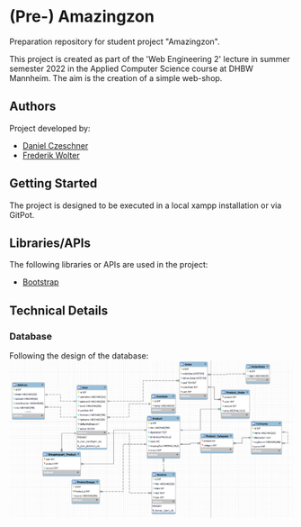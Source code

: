 # (Pre-) Amazingzon
Preparation repository for student project "Amazingzon".

This project is created as part of the 'Web Engineering 2' lecture in summer semester 2022 in the Applied Computer Science course at DHBW Mannheim. 
The aim is the creation of a simple web-shop.


## Authors
Project developed by:
* [Daniel Czeschner](https://github.com/Blo0dR0gue)
* [Frederik Wolter](https://github.com/FrederikWolter)

## Getting Started
The project is designed to be executed in a local xampp installation or via GitPot.

## Libraries/APIs
The following libraries or APIs are used in the project:
* [Bootstrap](https://getbootstrap.com/)

## Technical Details
### Database 
Following the design of the database:
![](assets/images/database_design.png)